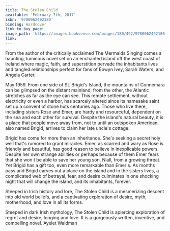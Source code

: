 ```yaml
---
title: The Stolen Child
available: 'February 7th, 2017'
isbn: '9780062492180'
binding: Hardcover
link_to_buy_page:
image_path: 'https://images.booksense.com/images/180/492/9780062492180.jpg'
link:
---
```



From the author of the critically acclaimed The Mermaids Singing comes a haunting, luminous novel set on an enchanted island off the west coast of Ireland where magic, faith, and superstition pervade the inhabitants lives and tangled relationships perfect for fans of Eowyn Ivey, Sarah Waters, and Angela Carter.

May 1959. From one side of St. Brigid's Island, the mountains of Connemara can be glimpsed on the distant mainland; from the other, the Atlantic stretches as far as the eye can see. This remote settlement, without electricity or even a harbor, has scarcely altered since its namesake saint set up a convent of stone huts centuries ago. Those who live there, including sisters Rose and Emer, are hardy and resourceful, dependent on the sea and each other for survival. Despite the island's natural beauty, it is a place that people move away from, not to until an outspoken American, also named Brigid, arrives to claim her late uncle's cottage.

Brigid has come for more than an inheritance. She's seeking a secret holy well that's rumored to grant miracles. Emer, as scarred and wary as Rose is friendly and beautiful, has good reason to believe in inexplicable powers. Despite her own strange abilities or perhaps because of them Emer fears that she won t be able to save her young son, Niall, from a growing threat. Yet Brigid has a gift too, even more remarkable than Emer's. As months pass and Brigid carves out a place on the island and in the sisters lives, a complicated web of betrayal, fear, and desire culminates in one shocking night that will change the island, and its inhabitants, forever.

Steeped in Irish history and lore, The Stolen Child is a mesmerizing descent into old world beliefs, and a captivating exploration of desire, myth, motherhood, and love in all its forms.

Steeped in dark Irish mythology, The Stolen Child is apiercing exploration of regret and desire, longing and love. It is a gorgeously written, inventive, and compelling novel. Ayelet Waldman